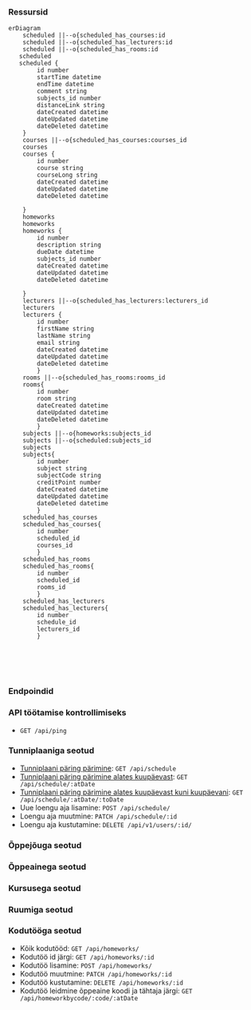 ### Ressursid
```mermaid
erDiagram
    scheduled ||--o{scheduled_has_courses:id
    scheduled ||--o{scheduled_has_lecturers:id
    scheduled ||--o{scheduled_has_rooms:id
   scheduled
   scheduled {
        id number
        startTime datetime
        endTime datetime
        comment string
        subjects_id number
        distanceLink string
        dateCreated datetime
        dateUpdated datetime
        dateDeleted datetime
    }
    courses ||--o{scheduled_has_courses:courses_id
    courses
    courses {
        id number
        course string
        courseLong string
        dateCreated datetime
        dateUpdated datetime
        dateDeleted datetime

    }
    homeworks
    homeworks
    homeworks {
        id number
        description string
        dueDate datetime
        subjects_id number
        dateCreated datetime
        dateUpdated datetime
        dateDeleted datetime
        
    }
    lecturers ||--o{scheduled_has_lecturers:lecturers_id
    lecturers
    lecturers {
        id number
        firstName string
        lastName string
        email string
        dateCreated datetime
        dateUpdated datetime
        dateDeleted datetime
        }
    rooms ||--o{scheduled_has_rooms:rooms_id
    rooms{
        id number
        room string
        dateCreated datetime
        dateUpdated datetime
        dateDeleted datetime
        }
    subjects ||--o{homeworks:subjects_id
    subjects ||--o{scheduled:subjects_id
    subjects
    subjects{
        id number
        subject string
        subjectCode string
        creditPoint number
        dateCreated datetime
        dateUpdated datetime
        dateDeleted datetime
        }  
    scheduled_has_courses
    scheduled_has_courses{
        id number
        scheduled_id
        courses_id
        }
    scheduled_has_rooms
    scheduled_has_rooms{
        id number
        scheduled_id
        rooms_id
        }
    scheduled_has_lecturers
    scheduled_has_lecturers{
        id number
        schedule_id
        lecturers_id
        }
        





```

### Endpoindid

### API töötamise kontrollimiseks
- `GET /api/ping`

### Tunniplaaniga seotud
- [Tunniplaani päring pärimine](./endpoints/users/get.md#list-of-users): `GET /api/schedule`
- [Tunniplaani päring pärimine alates kuupäevast](./endpoints/users/get.md#user-by-id): `GET /api/schedule/:atDate`
- [Tunniplaani päring pärimine alates kuupäevast kuni kuupäevani](./endpoints/users/get.md#user-by-id): `GET /api/schedule/:atDate/:toDate`
- Uue loengu aja lisamine: `POST /api/schedule/`
- Loengu aja muutmine: `PATCH /api/schedule/:id`
- Loengu aja kustutamine: `DELETE /api/v1/users/:id/`

### Õppejõuga seotud


### Õppeainega seotud


### Kursusega seotud


### Ruumiga seotud

### Kodutööga seotud
- Kõik kodutööd: `GET /api/homeworks/`
- Kodutöö id järgi: `GET /api/homeworks/:id`
- Kodutöö lisamine: `POST /api/homeworks/`
- Kodutöö muutmine: `PATCH /api/homeworks/:id`
- Kodutöö kustutamine: `DELETE /api/homeworks/:id`
- Kodutöö leidmine õppeaine koodi ja tähtaja järgi: `GET /api/homeworkbycode/:code/:atDate`






